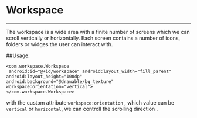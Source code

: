 # Workspace

---

The workspace is a wide area with a finite number of screens which we can scroll vertically or horizontally.
Each screen contains a number of icons, folders or widges the user can interact with.

##Usage:

```
<com.workspace.Workspace
 android:id="@+id/workspace" android:layout_width="fill_parent"
android:layout_height="100dp" android:background="@drawable/bg_texture"
workspace:orientation="vertical">
</com.workspace.Workspace>
```
with the custom attribute `workspace:orientation` , which value can be  `vertical` or `horizontal`, we can controll the scrolling direction .



